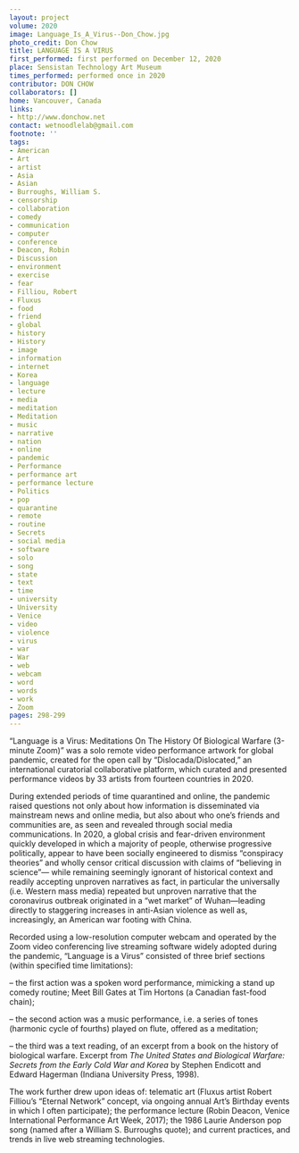 ```yaml
---
layout: project
volume: 2020
image: Language_Is_A_Virus--Don_Chow.jpg
photo_credit: Don Chow
title: LANGUAGE IS A VIRUS
first_performed: first performed on December 12, 2020
place: Sensistan Technology Art Museum
times_performed: performed once in 2020
contributor: DON CHOW
collaborators: []
home: Vancouver, Canada
links:
- http://www.donchow.net
contact: wetnoodlelab@gmail.com
footnote: ''
tags:
- American
- Art
- artist
- Asia
- Asian
- Burroughs, William S.
- censorship
- collaboration
- comedy
- communication
- computer
- conference
- Deacon, Robin
- Discussion
- environment
- exercise
- fear
- Filliou, Robert
- Fluxus
- food
- friend
- global
- history
- History
- image
- information
- internet
- Korea
- language
- lecture
- media
- meditation
- Meditation
- music
- narrative
- nation
- online
- pandemic
- Performance
- performance art
- performance lecture
- Politics
- pop
- quarantine
- remote
- routine
- Secrets
- social media
- software
- solo
- song
- state
- text
- time
- university
- University
- Venice
- video
- violence
- virus
- war
- War
- web
- webcam
- word
- words
- work
- Zoom
pages: 298-299
---
```


“Language is a Virus: Meditations On The History Of Biological Warfare (3-minute Zoom)” was a solo remote video performance artwork for global pandemic, created for the open call by “Dislocada/Dislocated,” an international curatorial collaborative platform, which curated and presented performance videos by 33 artists from fourteen countries in 2020. 

During extended periods of time quarantined and online, the pandemic raised questions not only about how information is disseminated via mainstream news and online media, but also about who one’s friends and communities are, as seen and revealed through social media communications. In 2020, a global crisis and fear-driven environment quickly developed in which a majority of people, otherwise progressive politically, appear to have been socially engineered to dismiss “conspiracy theories” and wholly censor critical discussion with claims of “believing in science”— while remaining seemingly ignorant of historical context and readily accepting unproven narratives as fact, in particular the universally (i.e. Western mass media) repeated but unproven narrative that the coronavirus outbreak originated in a “wet market” of Wuhan—leading directly to staggering increases in anti-Asian violence as well as, increasingly, an American war footing with China. 

Recorded using a low-resolution computer webcam and operated by the Zoom video conferencing live streaming software widely adopted during the pandemic, “Language is a Virus” consisted of three brief sections (within specified time limitations): 

– the first action was a spoken word performance, mimicking a stand up comedy routine; Meet Bill Gates at Tim Hortons (a Canadian fast-food chain);

– the second action was a music performance, i.e. a series of tones (harmonic cycle of fourths) played on flute, offered as a meditation; 

– the third was a text reading, of an excerpt from a book on the history of biological warfare. Excerpt from *The United States and Biological Warfare: Secrets from the Early Cold War and Korea* by Stephen Endicott and Edward Hagerman (Indiana University Press, 1998).

The work further drew upon ideas of: telematic art (Fluxus artist Robert Filliou’s “Eternal Network” concept, via ongoing annual Art’s Birthday events in which I often participate); the performance lecture (Robin Deacon, Venice International Performance Art Week, 2017); the 1986 Laurie Anderson pop song (named after a William S. Burroughs quote); and current practices, and trends in live web streaming technologies.